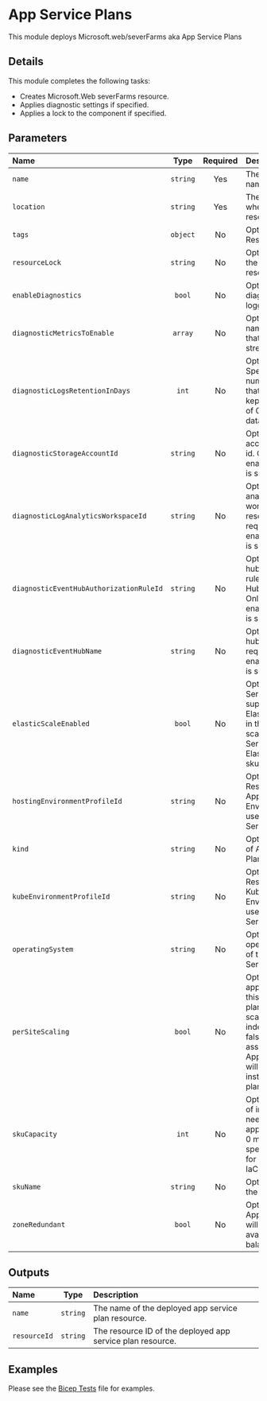# App Service Plans

This module deploys Microsoft.web/severFarms aka App Service Plans

## Details

This module completes the following tasks:

- Creates Microsoft.Web severFarms resource.
- Applies diagnostic settings if specified.
- Applies a lock to the component if specified.

## Parameters

| Name                                    | Type     | Required | Description                                                                                                                                                                      |
| :-------------------------------------- | :------: | :------: | :------------------------------------------------------------------------------------------------------------------------------------------------------------------------------- |
| `name`                                  | `string` | Yes      | The resource name.                                                                                                                                                               |
| `location`                              | `string` | Yes      | The geo-location where the resource lives.                                                                                                                                       |
| `tags`                                  | `object` | No       | Optional. Resource tags.                                                                                                                                                         |
| `resourceLock`                          | `string` | No       | Optional. Specify the type of resource lock.                                                                                                                                     |
| `enableDiagnostics`                     | `bool`   | No       | Optional. Enable diagnostic logging.                                                                                                                                             |
| `diagnosticMetricsToEnable`             | `array`  | No       | Optional. The name of metrics that will be streamed.                                                                                                                             |
| `diagnosticLogsRetentionInDays`         | `int`    | No       | Optional. Specifies the number of days that logs will be kept for; a value of 0 will retain data indefinitely.                                                                   |
| `diagnosticStorageAccountId`            | `string` | No       | Optional. Storage account resource id. Only required if enableDiagnostics is set to true.                                                                                        |
| `diagnosticLogAnalyticsWorkspaceId`     | `string` | No       | Optional. Log analytics workspace resource id. Only required if enableDiagnostics is set to true.                                                                                |
| `diagnosticEventHubAuthorizationRuleId` | `string` | No       | Optional. Event hub authorization rule for the Event Hubs namespace. Only required if enableDiagnostics is set to true.                                                          |
| `diagnosticEventHubName`                | `string` | No       | Optional. Event hub name. Only required if enableDiagnostics is set to true.                                                                                                     |
| `elasticScaleEnabled`                   | `bool`   | No       | Optional. ServerFarm supports ElasticScale. Apps in this plan will scale as if the ServerFarm was ElasticPremium sku.                                                            |
| `hostingEnvironmentProfileId`           | `string` | No       | Optional. ResourceId of the App Service Environment to use for the App Service plan.                                                                                             |
| `kind`                                  | `string` | No       | Optional. The kind of App Service Plan.                                                                                                                                          |
| `kubeEnvironmentProfileId`              | `string` | No       | Optional. ResourceId of the Kubernetes Environment to use for the App Service plan.                                                                                              |
| `operatingSystem`                       | `string` | No       | Optional. The operating system of the App Service Plan.                                                                                                                          |
| `perSiteScaling`                        | `bool`   | No       | Optional. If true, apps assigned to this App Service plan can be scaled independently. If false, apps assigned to this App Service plan will scale to all instances of the plan. |
| `skuCapacity`                           | `int`    | No       | Optional. Number of instances needed for the app service plan. 0 means not specified (allows for control ouside IaC).                                                            |
| `skuName`                               | `string` | No       | Optional. Name of the resource SKU.                                                                                                                                              |
| `zoneRedundant`                         | `bool`   | No       | Optional. If this App Service Plan will perform availability zone balancing.                                                                                                     |

## Outputs

| Name         | Type     | Description                                                |
| :----------- | :------: | :--------------------------------------------------------- |
| `name`       | `string` | The name of the deployed app service plan resource.        |
| `resourceId` | `string` | The resource ID of the deployed app service plan resource. |

## Examples

Please see the [Bicep Tests](test/main.test.bicep) file for examples.